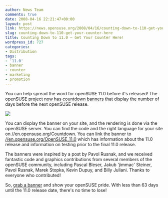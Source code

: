 ```yaml
---
author: News Team
comments: true
date: 2008-04-16 22:21:47+00:00
layout: post
link: https://news.opensuse.org/2008/04/16/counting-down-to-110-get-your-counter-here/
slug: counting-down-to-110-get-your-counter-here
title: Counting Down to 11.0 – Get Your Counter Here!
wordpress_id: 727
categories:
- Distribution
tags:
- '11.0'
- banner
- counter
- marketing
- promotion
---
```


You can help spread the word for openSUSE 11.0 before it's released!  The openSUSE project [now has countdown banners](//en.opensuse.org/Countdown) that display the number of days before the next openSUSE release.

[![](//counter.opensuse.org/11.0/medium)](//en.opensuse.org/openSUSE_11.0)

You can display the banner on your site, and the rendering is done via the openSUSE server. You can find the code and the right language for your site on //en.opensuse.org/Countdown. You can link the banner to [//en.opensuse.org/OpenSUSE_11.0](//en.opensuse.org/OpenSUSE_11.0) which has information about the 11.0 release and information on testing prior to the final 11.0 release.

The banners were inspired by a post by Pavol Rusnak, and we received fantastic code and graphics contributions from several members of the openSUSE community, including Pascal Bleser, Jakub 'jimmac' Steiner, Pavol Rusnak, Marek Stopka, Kevin Dupuy, and Billy Juliani. Thanks to everyone who contributed!

So, [grab a banner](//en.opensuse.org/Countdown) and show your openSUSE pride. With less than 63 days until the 11.0 release date, there's no time to lose!
